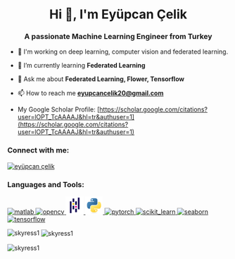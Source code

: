 <h1 align="center">Hi 👋, I'm Eyüpcan Çelik</h1>
<h3 align="center">A passionate Machine Learning Engineer from Turkey</h3>

- 🔭 I'm working on deep learning, computer vision and federated learning.

- 🌱 I’m currently learning **Federated Learning**

- 💬 Ask me about **Federated Learning, Flower, Tensorflow**

- 📫 How to reach me **eyupcancelik20@gmail.com**

- My Google Scholar Profile: [https://scholar.google.com/citations?user=lOPT_TcAAAAJ&hl=tr&authuser=1](https://scholar.google.com/citations?user=lOPT_TcAAAAJ&hl=tr&authuser=1)

<h3 align="left">Connect with me:</h3>
<p align="left">
<a href="https://www.linkedin.com/in/eyupcancelik/" target="blank"><img align="center" src="https://raw.githubusercontent.com/rahuldkjain/github-profile-readme-generator/master/src/images/icons/Social/linked-in-alt.svg" alt="eyüpcan çeli̇k" height="30" width="40" /></a>
</p>

<h3 align="left">Languages and Tools:</h3>
<p align="left"> <a href="https://www.mathworks.com/" target="_blank" rel="noreferrer"> <img src="https://upload.wikimedia.org/wikipedia/commons/2/21/Matlab_Logo.png" alt="matlab" width="40" height="40"/> </a> <a href="https://opencv.org/" target="_blank" rel="noreferrer"> <img src="https://www.vectorlogo.zone/logos/opencv/opencv-icon.svg" alt="opencv" width="40" height="40"/> </a> <a href="https://pandas.pydata.org/" target="_blank" rel="noreferrer"> <img src="https://raw.githubusercontent.com/devicons/devicon/2ae2a900d2f041da66e950e4d48052658d850630/icons/pandas/pandas-original.svg" alt="pandas" width="40" height="40"/> </a> <a href="https://www.python.org" target="_blank" rel="noreferrer"> <img src="https://raw.githubusercontent.com/devicons/devicon/master/icons/python/python-original.svg" alt="python" width="40" height="40"/> </a> <a href="https://pytorch.org/" target="_blank" rel="noreferrer"> <img src="https://www.vectorlogo.zone/logos/pytorch/pytorch-icon.svg" alt="pytorch" width="40" height="40"/> </a> <a href="https://scikit-learn.org/" target="_blank" rel="noreferrer"> <img src="https://upload.wikimedia.org/wikipedia/commons/0/05/Scikit_learn_logo_small.svg" alt="scikit_learn" width="40" height="40"/> </a> <a href="https://seaborn.pydata.org/" target="_blank" rel="noreferrer"> <img src="https://seaborn.pydata.org/_images/logo-mark-lightbg.svg" alt="seaborn" width="40" height="40"/> </a> <a href="https://www.tensorflow.org" target="_blank" rel="noreferrer"> <img src="https://www.vectorlogo.zone/logos/tensorflow/tensorflow-icon.svg" alt="tensorflow" width="40" height="40"/> </a> </p>

<p><img align="left" src="https://github-readme-stats.vercel.app/api/top-langs?username=skyress1&show_icons=true&locale=en&layout=compact" alt="skyress1" /></p>

<p>&nbsp;<img align="center" src="https://github-readme-stats.vercel.app/api?username=skyress1&show_icons=true&locale=en" alt="skyress1" /></p>

<p><img align="center" src="https://github-readme-streak-stats.herokuapp.com/?user=skyress1&" alt="skyress1" /></p>
